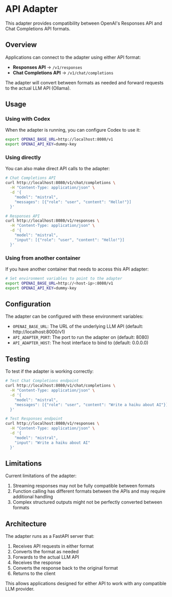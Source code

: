 # API Adapter

This adapter provides compatibility between OpenAI's Responses API and Chat Completions API formats.

## Overview

Applications can connect to the adapter using either API format:

- **Responses API** → `/v1/responses`
- **Chat Completions API** → `/v1/chat/completions`

The adapter will convert between formats as needed and forward requests to the actual LLM API (Ollama).

## Usage

### Using with Codex

When the adapter is running, you can configure Codex to use it:

```bash
export OPENAI_BASE_URL=http://localhost:8080/v1
export OPENAI_API_KEY=dummy-key
```

### Using directly

You can also make direct API calls to the adapter:

```bash
# Chat Completions API
curl http://localhost:8080/v1/chat/completions \
  -H "Content-Type: application/json" \
  -d '{
    "model": "mistral",
    "messages": [{"role": "user", "content": "Hello!"}]
  }'

# Responses API
curl http://localhost:8080/v1/responses \
  -H "Content-Type: application/json" \
  -d '{
    "model": "mistral",
    "input": [{"role": "user", "content": "Hello!"}]
  }'
```

### Using from another container

If you have another container that needs to access this API adapter:

```bash
# Set environment variables to point to the adapter
export OPENAI_BASE_URL=http://<host-ip>:8080/v1
export OPENAI_API_KEY=dummy-key
```

## Configuration

The adapter can be configured with these environment variables:

- `OPENAI_BASE_URL`: The URL of the underlying LLM API (default: http://localhost:8000/v1)
- `API_ADAPTER_PORT`: The port to run the adapter on (default: 8080)
- `API_ADAPTER_HOST`: The host interface to bind to (default: 0.0.0.0)

## Testing

To test if the adapter is working correctly:

```bash
# Test Chat Completions endpoint
curl http://localhost:8080/v1/chat/completions \
  -H "Content-Type: application/json" \
  -d '{
    "model": "mistral",
    "messages": [{"role": "user", "content": "Write a haiku about AI"}]
  }'

# Test Responses endpoint
curl http://localhost:8080/v1/responses \
  -H "Content-Type: application/json" \
  -d '{
    "model": "mistral",
    "input": "Write a haiku about AI"
  }'
```

## Limitations

Current limitations of the adapter:

1. Streaming responses may not be fully compatible between formats
2. Function calling has different formats between the APIs and may require additional handling
3. Complex structured outputs might not be perfectly converted between formats

## Architecture

The adapter runs as a FastAPI server that:

1. Receives API requests in either format
2. Converts the format as needed
3. Forwards to the actual LLM API
4. Receives the response
5. Converts the response back to the original format
6. Returns to the client

This allows applications designed for either API to work with any compatible LLM provider.
